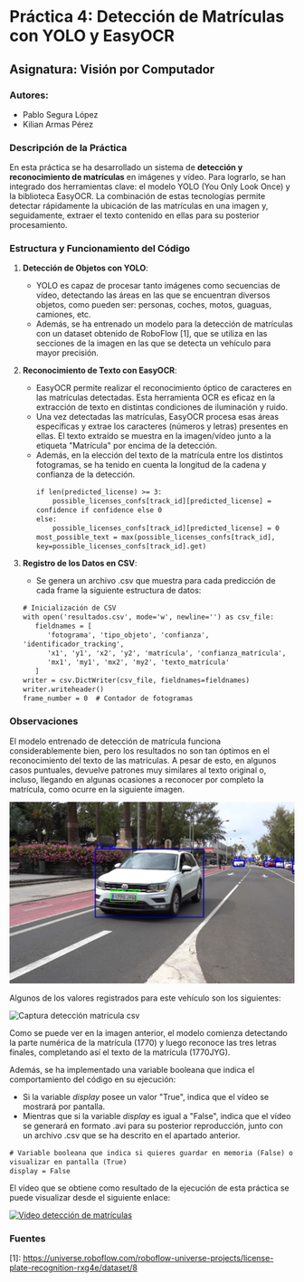# Práctica 4: Detección de Matrículas con YOLO y EasyOCR

## Asignatura: Visión por Computador

### Autores:

- Pablo Segura López
- Kilian Armas Pérez

### Descripción de la Práctica

En esta práctica se ha desarrollado un sistema de **detección y reconocimiento de matrículas** en imágenes y vídeo. Para lograrlo, se han integrado dos herramientas clave: el modelo YOLO (You Only Look Once) y la biblioteca EasyOCR. La combinación de estas tecnologías permite detectar rápidamente la ubicación de las matrículas en una imagen y, seguidamente, extraer el texto contenido en ellas para su posterior procesamiento.

### Estructura y Funcionamiento del Código

1. **Detección de Objetos con YOLO**:

   - YOLO es capaz de procesar tanto imágenes como secuencias de vídeo, detectando las áreas en las que se encuentran diversos objetos, como pueden ser: personas, coches, motos, guaguas, camiones, etc.
   - Además, se ha entrenado un modelo para la detección de matrículas con un dataset obtenido de RoboFlow \[1], que se utiliza en las secciones de la imagen en las que se detecta un vehículo para mayor precisión.

2. **Reconocimiento de Texto con EasyOCR**:

   - EasyOCR permite realizar el reconocimiento óptico de caracteres en las matrículas detectadas. Esta herramienta OCR es eficaz en la extracción de texto en distintas condiciones de iluminación y ruido.
   - Una vez detectadas las matrículas, EasyOCR procesa esas áreas específicas y extrae los caracteres (números y letras) presentes en ellas. El texto extraído se muestra en la imagen/vídeo junto a la etiqueta "Matrícula" por encima de la detección.
   - Además, en la elección del texto de la matrícula entre los distintos fotogramas, se ha tenido en cuenta la longitud de la cadena y confianza de la detección.
     ```
     if len(predicted_license) >= 3:
         possible_licenses_confs[track_id][predicted_license] = confidence if confidence else 0
     else:
         possible_licenses_confs[track_id][predicted_license] = 0
     most_possible_text = max(possible_licenses_confs[track_id], key=possible_licenses_confs[track_id].get)
     ```

3. **Registro de los Datos en CSV**:

   - Se genera un archivo .csv que muestra para cada predicción de cada frame la siguiente estructura de datos:

   ```
   # Inicialización de CSV
   with open('resultados.csv', mode='w', newline='') as csv_file:
      fieldnames = [
         'fotograma', 'tipo_objeto', 'confianza', 'identificador_tracking',
         'x1', 'y1', 'x2', 'y2', 'matrícula', 'confianza_matrícula',
         'mx1', 'my1', 'mx2', 'my2', 'texto_matrícula'
      ]
   writer = csv.DictWriter(csv_file, fieldnames=fieldnames)
   writer.writeheader()
   frame_number = 0  # Contador de fotogramas
   ```

### Observaciones

El modelo entrenado de detección de matrícula funciona considerablemente bien, pero los resultados no son tan óptimos en el reconocimiento del texto de las matrículas. A pesar de esto, en algunos casos puntuales, devuelve patrones muy similares al texto original o, incluso, llegando en algunas ocasiones a reconocer por completo la matrícula, como ocurre en la siguiente imagen.

![Captura detección matrícula vídeo](image.png)

Algunos de los valores registrados para este vehículo son los siguientes:

![Captura detección matrícula csv](image-1.png)

Como se puede ver en la imagen anterior, el modelo comienza detectando la parte numérica de la matrícula (1770) y luego reconoce las tres letras finales, completando así el texto de la matrícula (1770JYG).

Además, se ha implementado una variable booleana que indica el comportamiento del código en su ejecución:

- Si la variable _display_ posee un valor "True", indica que el vídeo se mostrará por pantalla.
- Mientras que si la variable _display_ es igual a "False", indica que el vídeo se generará en formato .avi para su posterior reproducción, junto con un archivo .csv que se ha descrito en el apartado anterior.

```
# Variable booleana que indica si quieres guardar en memoria (False) o visualizar en pantalla (True)
display = False
```

El vídeo que se obtiene como resultado de la ejecución de esta práctica se puede visualizar desde el siguiente enlace:

[![Vídeo detección de matrículas](https://img.youtube.com/vi/G_JjlN1ik9I/0.jpg)](https://youtu.be/G_JjlN1ik9I)

### Fuentes

\[1]: https://universe.roboflow.com/roboflow-universe-projects/license-plate-recognition-rxg4e/dataset/8
